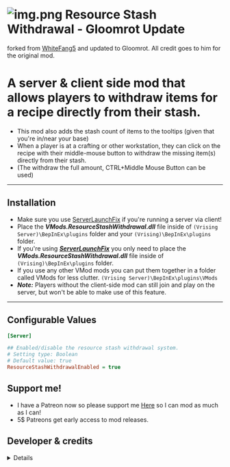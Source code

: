 # ![img.png](https://i.imgur.com/GD9JnrZ.png) Resource Stash Withdrawal - Gloomrot Update
forked from [WhiteFang5](https://github.com/WhiteFang5/VMods) and updated to Gloomrot.
All credit goes to him for the original mod.

# A server & client side mod that allows players to withdraw items for a recipe directly from their stash.
* This mod also adds the stash count of items to the tooltips (given that you're in/near your base)
* When a player is at a crafting or other workstation, they can click on the recipe with their middle-mouse button to withdraw the missing item(s) directly from their stash.
* (The withdraw the full amount, CTRL+Middle Mouse Button can be used)
---

## Installation
- Make sure you use [ServerLaunchFix](https://v-rising.thunderstore.io/package/Mythic/ServerLaunchFix/) if you're running a server via client!
- Place the **_VMods.ResourceStashWithdrawal.dll_** file inside of `(Vrising Server)\BepInEx\plugins` folder and your `(Vrising)\BepInEx\plugins` folder.
- If you're using <ins>**_ServerLaunchFix_**</ins> you only need to place the **_VMods.ResourceStashWithdrawal.dll_** file inside of `(Vrising)\BepInEx\plugins` folder.
- If you use any other VMod mods you can put them together in a folder called VMods for less clutter. `(Vrising Server)\BepInEx\plugins\VMods`
- **_Note:_** Players without the client-side mod can still join and play on the server, but won't be able to make use of this feature.
---
## Configurable Values
```ini
[Server]

## Enabled/disable the resource stash withdrawal system.
# Setting type: Boolean
# Default value: true
ResourceStashWithdrawalEnabled = true
```

## Support me!
* I have a Patreon now so please support me [Here](https://patreon.com/user?u=97347013) so I can mod as much as I can!
* 5$ Patreons get early access to mod releases.

## Developer & credits
<details>

### V rising modding discord [Discord](https://discord.gg/XY5bNtNm4w)
### Current Developer
- `skythebro/skyKDG` - Also known as realsky on discord

### Original Creator & Developer
- [WhiteFang5](https://github.com/WhiteFang5/VMods)

</details>